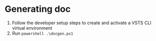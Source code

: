 # Generating doc

1. Follow the developer setup steps to create and activate a VSTS CLI virtual environment
2. Run `powershell .\docgen.ps1`